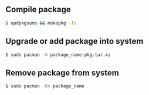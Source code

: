 ## Compile package

```bash
$ updpkgsums && makepkg -fs
```

## Upgrade or add package into system

```bash
$ sudo pacman -U package_name.pkg.tar.xz
```

## Remove package from system

```bash
$ sudo pacman -Rn package_name
```
